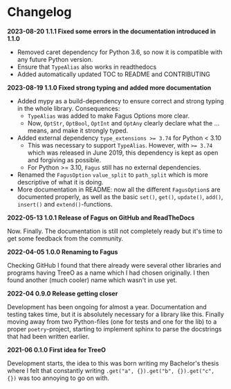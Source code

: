 # Changelog
**2023-08-20 1.1.1 Fixed some errors in the documentation introduced in 1.1.0**
- Removed caret dependency for Python 3.6, so now it is compatible with any future Python version.
- Ensure that `TypeAlias` also works in readthedocs
- Added automatically updated TOC to README and CONTRIBUTING

**2023-08-19 1.1.0 Fixed strong typing and added more documentation**

- Added mypy as a build-dependency to ensure correct and strong typing in the whole library. Consequences:
  - `TypeAlias` was added to make Fagus Options more clear.
  - Now, `OptStr`, `OptBool`, `OptInt` and `OptAny` clearly declare what the ... means, and make it strongly typed.
- Added external dependency `type_extensions >= 3.74` for Python < 3.10
  - This was necessary to support `TypeAlias`. However, with `>= 3.74` which was released in June 2019, this dependency is kept as open and forgiving as possible.
  - For Python >= 3.10, `Fagus` still has no external dependencies.
- Renamed the `FagusOption` `value_split` to `path_split` which is more descriptive of what it is doing.
- More documentation in README: now all the different `FagusOption`s are documented properly, as well as the basic `set()`, `get()`, `update()`, `add()`, `insert()` and `extend()`-functions.

**2022-05-13 1.0.1 Release of Fagus on GitHub and ReadTheDocs**

Now. Finally. The documentation is still not completely ready but it's time to get some feedback from the community.

**2022-04-05 1.0.0 Renaming to Fagus**

Checking GitHub I found that there already were several other libraries and programs having TreeO as a name which I had chosen originally. I then found another (much cooler) name which wasn't in use yet.

**2022-04 0.9.0 Release getting closer**

Development has been ongoing for almost a year. Documentation and testing takes time, but it is absolutely necessary for a library like this. Finally moving away from two Python-files (one for tests and one for the lib) to a proper `poetry`-project, starting to implement sphinx to parse the docstrings that had been written earlier.

**2021-06 0.1.0 First idea for TreeO**

Development starts, the idea to this was born writing my Bachelor's thesis where I felt that constantly writing `.get("a", {}).get("b", {}).get("c", {})` was too annoying to go on with.
